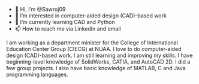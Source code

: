 - 👋 Hi, I’m @Sawroj09
- 👀 I’m interested in computer-aided design (CAD)-based work
- 🌱 I’m currently learning CAD and Python 
- 📫 How to reach me via LinkedIn and email

I am working as a department minister for the College of International Education Center Group (CIECG) at NUAA. I love to do computer-aided design (CAD)-based work. I am still learning and improving my skills. I have beginning-level knowledge of SolidWorks, CATIA, and AutoCAD 2D. I did a few group projects. I also have basic knowledge of MATLAB, C and Java programming languages.

<!---
Sawroj09/Sawroj09 is a ✨ special ✨ repository because its `README.md` (this file) appears on your GitHub profile.
You can click the Preview link to take a look at your changes.
--->
